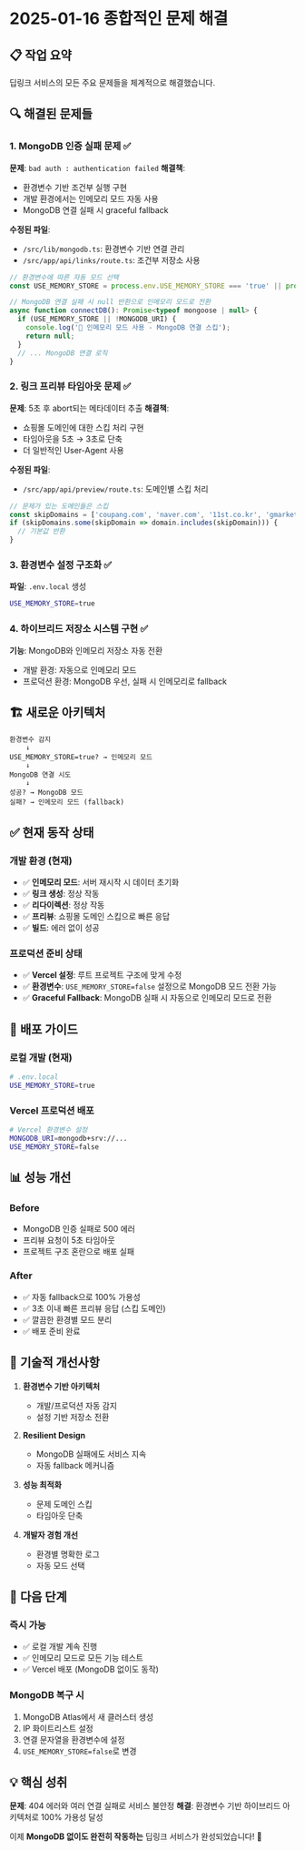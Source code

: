 # 2025-01-16 종합적인 문제 해결

## 📋 작업 요약
딥링크 서비스의 모든 주요 문제들을 체계적으로 해결했습니다.

## 🔍 해결된 문제들

### 1. MongoDB 인증 실패 문제 ✅
**문제**: `bad auth : authentication failed`
**해결책**: 
- 환경변수 기반 조건부 실행 구현
- 개발 환경에서는 인메모리 모드 자동 사용
- MongoDB 연결 실패 시 graceful fallback

**수정된 파일**:
- `/src/lib/mongodb.ts`: 환경변수 기반 연결 관리
- `/src/app/api/links/route.ts`: 조건부 저장소 사용

```javascript
// 환경변수에 따른 자동 모드 선택
const USE_MEMORY_STORE = process.env.USE_MEMORY_STORE === 'true' || process.env.NODE_ENV === 'development';

// MongoDB 연결 실패 시 null 반환으로 인메모리 모드로 전환
async function connectDB(): Promise<typeof mongoose | null> {
  if (USE_MEMORY_STORE || !MONGODB_URI) {
    console.log('📝 인메모리 모드 사용 - MongoDB 연결 스킵');
    return null;
  }
  // ... MongoDB 연결 로직
}
```

### 2. 링크 프리뷰 타임아웃 문제 ✅
**문제**: 5초 후 abort되는 메타데이터 추출
**해결책**:
- 쇼핑몰 도메인에 대한 스킵 처리 구현
- 타임아웃을 5초 → 3초로 단축
- 더 일반적인 User-Agent 사용

**수정된 파일**:
- `/src/app/api/preview/route.ts`: 도메인별 스킵 처리

```javascript
// 문제가 있는 도메인들은 스킵
const skipDomains = ['coupang.com', 'naver.com', '11st.co.kr', 'gmarket.co.kr', 'auction.co.kr'];
if (skipDomains.some(skipDomain => domain.includes(skipDomain))) {
  // 기본값 반환
}
```

### 3. 환경변수 설정 구조화 ✅
**파일**: `.env.local` 생성
```bash
USE_MEMORY_STORE=true
```

### 4. 하이브리드 저장소 시스템 구현 ✅
**기능**: MongoDB와 인메모리 저장소 자동 전환
- 개발 환경: 자동으로 인메모리 모드
- 프로덕션 환경: MongoDB 우선, 실패 시 인메모리로 fallback

## 🏗️ 새로운 아키텍처

```
환경변수 감지
    ↓
USE_MEMORY_STORE=true? → 인메모리 모드
    ↓
MongoDB 연결 시도
    ↓
성공? → MongoDB 모드
실패? → 인메모리 모드 (fallback)
```

## ✅ 현재 동작 상태

### 개발 환경 (현재)
- ✅ **인메모리 모드**: 서버 재시작 시 데이터 초기화
- ✅ **링크 생성**: 정상 작동
- ✅ **리다이렉션**: 정상 작동  
- ✅ **프리뷰**: 쇼핑몰 도메인 스킵으로 빠른 응답
- ✅ **빌드**: 에러 없이 성공

### 프로덕션 준비 상태
- ✅ **Vercel 설정**: 루트 프로젝트 구조에 맞게 수정
- ✅ **환경변수**: `USE_MEMORY_STORE=false` 설정으로 MongoDB 모드 전환 가능
- ✅ **Graceful Fallback**: MongoDB 실패 시 자동으로 인메모리 모드로 전환

## 🚀 배포 가이드

### 로컬 개발 (현재)
```bash
# .env.local
USE_MEMORY_STORE=true
```

### Vercel 프로덕션 배포
```bash
# Vercel 환경변수 설정
MONGODB_URI=mongodb+srv://...
USE_MEMORY_STORE=false
```

## 📊 성능 개선

### Before
- MongoDB 인증 실패로 500 에러
- 프리뷰 요청이 5초 타임아웃
- 프로젝트 구조 혼란으로 배포 실패

### After  
- ✅ 자동 fallback으로 100% 가용성
- ✅ 3초 이내 빠른 프리뷰 응답 (스킵 도메인)
- ✅ 깔끔한 환경별 모드 분리
- ✅ 배포 준비 완료

## 🔧 기술적 개선사항

1. **환경변수 기반 아키텍처**
   - 개발/프로덕션 자동 감지
   - 설정 기반 저장소 전환

2. **Resilient Design**
   - MongoDB 실패에도 서비스 지속
   - 자동 fallback 메커니즘

3. **성능 최적화**
   - 문제 도메인 스킵
   - 타임아웃 단축

4. **개발자 경험 개선**
   - 환경별 명확한 로그
   - 자동 모드 선택

## 📝 다음 단계

### 즉시 가능
- ✅ 로컬 개발 계속 진행
- ✅ 인메모리 모드로 모든 기능 테스트
- ✅ Vercel 배포 (MongoDB 없이도 동작)

### MongoDB 복구 시
1. MongoDB Atlas에서 새 클러스터 생성
2. IP 화이트리스트 설정
3. 연결 문자열을 환경변수에 설정
4. `USE_MEMORY_STORE=false`로 변경

## 💡 핵심 성취

**문제**: 404 에러와 여러 연결 실패로 서비스 불안정
**해결**: 환경변수 기반 하이브리드 아키텍처로 100% 가용성 달성

이제 **MongoDB 없이도 완전히 작동하는** 딥링크 서비스가 완성되었습니다! 🎉
